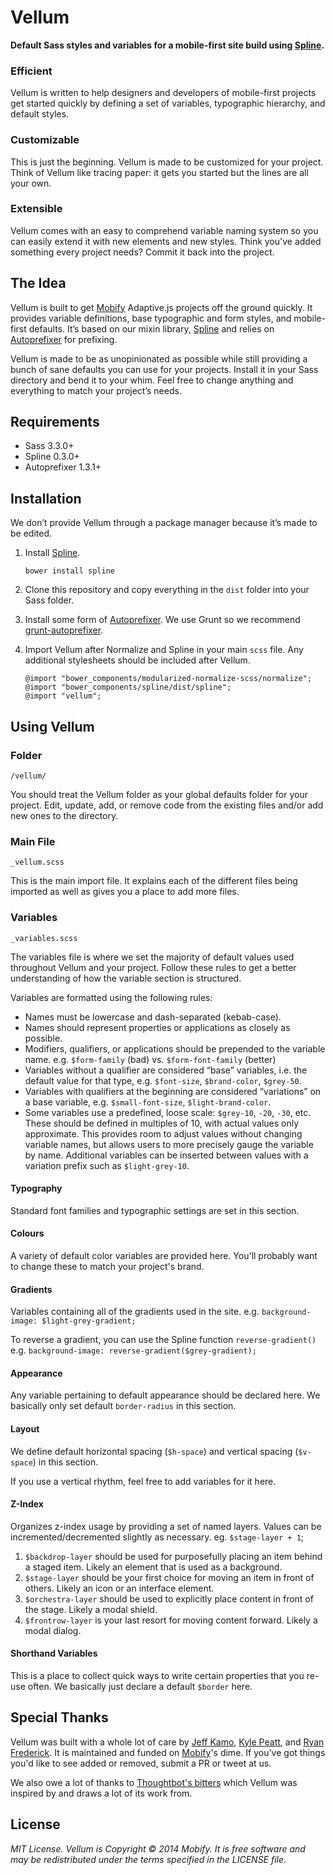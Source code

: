 # Vellum

**Default Sass styles and variables for a mobile-first site build using [Spline](http://github.com/mobify/spline).**

### Efficient

Vellum is written to help designers and developers of mobile-first projects get started quickly by defining a set of variables, typographic hierarchy, and default styles.

### Customizable

This is just the beginning. Vellum is made to be customized for your project. Think of Vellum like tracing paper: it gets you started but the lines are all your own.

### Extensible

Vellum comes with an easy to comprehend variable naming system so you can easily extend it with new elements and new styles. Think you've added something every project needs? Commit it back into the project.

## The Idea

Vellum is built to get [Mobify](http://www.mobify.com) Adaptive.js projects off the ground quickly. It provides variable definitions, base typographic and form styles, and mobile-first defaults. It’s based on our mixin library, [Spline](https://www.github.com/mobify/spline) and relies on [Autoprefixer](https://github.com/ai/autoprefixer) for prefixing.

Vellum is made to be as unopinionated as possible while still providing a bunch of sane defaults you can use for your projects. Install it in your Sass directory and bend it to your whim. Feel free to change anything and everything to match your project’s needs. 

## Requirements

* Sass 3.3.0+
* Spline 0.3.0+
* Autoprefixer 1.3.1+

## Installation

We don’t provide Vellum through a package manager because it’s made to be edited.

1. Install [Spline](https://www.github.com/mobify/spline).

    ```bower install spline``` 
2. Clone this repository and copy everything in the `dist` folder into your Sass folder.
3. Install some form of [Autoprefixer](https://github.com/ai/autoprefixer). We use Grunt so we recommend [grunt-autoprefixer](https://github.com/nDmitry/grunt-autoprefixer).
4. Import Vellum after Normalize and Spline in your main `scss` file. Any additional stylesheets should be included after Vellum.

    ```
    @import "bower_components/modularized-normalize-scss/normalize";
    @import "bower_components/spline/dist/spline";
    @import "vellum";
    ``` 

## Using Vellum

### Folder
`/vellum/`

You should treat the Vellum folder as your global defaults folder for your project. Edit, update, add, or remove code from the existing files and/or add new ones to the directory.

### Main File
`_vellum.scss`

This is the main import file. It explains each of the different files being imported as well as gives you a place to add more files.

### Variables
`_variables.scss`

The variables file is where we set the majority of default values used throughout Vellum and your project. Follow these rules to get a better understanding of how the variable section is structured.

Variables are formatted using the following rules:
* Names must be lowercase and dash-separated (kebab-case).
* Names should represent properties or applications as closely as possible.
* Modifiers, qualifiers, or applications should be prepended to the variable name. e.g. `$form-family` (bad) vs. `$form-font-family` (better)
* Variables without a qualifier are considered “base” variables, i.e. the default value for that type, e.g. `$font-size`, `$brand-color`, `$grey-50`.
* Variables with qualifiers at the beginning are considered “variations” on a base variable, e.g. `$small-font-size`, `$light-brand-color`.
* Some variables use a predefined, loose scale: `$grey-10`, `-20`, `-30`, etc. These should be defined in multiples of 10, with actual values only approximate. This provides room to adjust values without changing variable names, but allows users to more precisely gauge the variable by name. Additional variables can be inserted between values with a variation prefix such as `$light-grey-10`.

#### Typography
Standard font families and typographic settings are set in this section.

#### Colours
A variety of default color variables are provided here. You'll probably want to change these to match your project's brand.

#### Gradients
Variables containing all of the gradients used in the site.
e.g. `background-image: $light-grey-gradient;`

To reverse a gradient, you can use the Spline function `reverse-gradient()`
e.g. `background-image: reverse-gradient($grey-gradient);`

#### Appearance
Any variable pertaining to default appearance should be declared here. We basically only set default `border-radius` in this section.

#### Layout
We define default horizontal spacing (`$h-space`) and vertical spacing (`$v-space`) in this section.

If you use a vertical rhythm, feel free to add variables for it here.

#### Z-Index
Organizes z-index usage by providing a set of named layers. Values can be incremented/decremented slightly as necessary. eg. `$stage-layer + 1`;

1. `$backdrop-layer` should be used for purposefully placing an item behind a staged item. Likely an element that is used as a background.
2. `$stage-layer` should be your first choice for moving an item in front of others. Likely an icon or an interface element.
3. `$orchestra-layer` should be used to explicitly place content in front of the stage. Likely a modal shield.
4. `$frontrow-layer` is your last resort for moving content forward. Likely a modal dialog.

#### Shorthand Variables
This is a place to collect quick ways to write certain properties that you re-use often. We basically just declare a default `$border` here.

## Special Thanks

Vellum was built with a whole lot of care by [Jeff Kamo](http://www.twitter.com/jeffkamo), [Kyle Peatt](http://twitter.com/kpeatt), and [Ryan Frederick](http://twitter.com/ry5n). It is maintained and funded on [Mobify](http://www.mobify.com)'s dime. If you've got things you'd like to see added or removed, submit a PR or tweet at us.

We also owe a lot of thanks to [Thoughtbot's bitters](http://www.github.com/thoughtbot/bitters) which Vellum was inspired by and draws a lot of its work from.

## License

*MIT License. Vellum is Copyright © 2014 Mobify. It is free software and may be redistributed under the terms specified in the LICENSE file.*